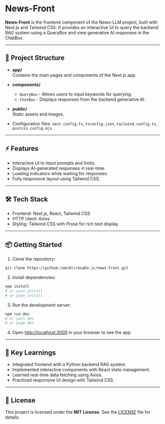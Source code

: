 # News-Front

**News-Front** is the frontend component of the News-LLM project, built with Next.js and Tailwind CSS. It provides an interactive UI to query the backend RAG system using a QueryBox and view generative AI responses in the ChatBox.

---

## 🚀 Project Structure

- **app/**  
  Contains the main pages and components of the Next.js app.

- **components/**  
  - `QueryBox` - Allows users to input keywords for querying.
  - `ChatBox` - Displays responses from the backend generative AI.

- **public/**  
  Static assets and images.

- Configuration files: `next.config.ts`, `tsconfig.json`, `tailwind.config.ts`, `postcss.config.mjs`

---

## ⚡ Features

- Interactive UI to input prompts and limits.
- Displays AI-generated responses in real-time.
- Loading indicators while waiting for responses.
- Fully responsive layout using Tailwind CSS.

---

## 🛠️ Tech Stack

- Frontend: Next.js, React, Tailwind CSS
- HTTP client: Axios
- Styling: Tailwind CSS with Prose for rich text display

---

## 📦 Getting Started

1. Clone the repository:

```bash
git clone https://github.com/AlirezaDa-jc/news-front.git
```

2. Install dependencies:

```bash
npm install
# or yarn install
# or pnpm install
```

3. Run the development server:

```bash
npm run dev
# or yarn dev
# or pnpm dev
```

4. Open [http://localhost:3000](http://localhost:3000) in your browser to see the app.

---

## 🎯 Key Learnings

- Integrated frontend with a Python backend RAG system.
- Implemented interactive components with React state management.
- Learned real-time data fetching using Axios.
- Practiced responsive UI design with Tailwind CSS.

---

## 📄 License

This project is licensed under the **MIT License**. See the [LICENSE](LICENSE) file for details.
